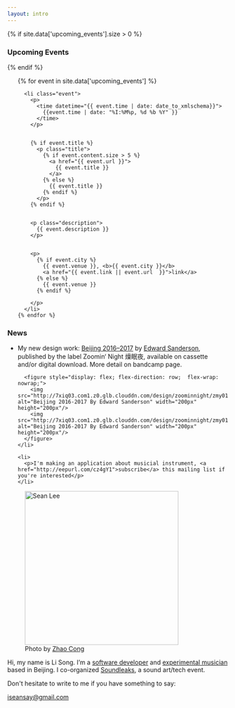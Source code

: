 ```yaml
---
layout: intro
---
```



{% if site.data['upcoming_events'].size > 0 %}

### Upcoming Events

{% endif %}

<section id="events">
  <ol>
    {% for event in site.data['upcoming_events'] %}

      <li class="event">
        <p>
          <time datetime="{{ event.time | date: date_to_xmlschema}}">
            {{event.time | date: "%I:%M%p, %d %b %Y" }}
          </time>
        </p>


        {% if event.title %}
          <p class="title">
            {% if event.content.size > 5 %}
              <a href="{{ event.url }}">
                {{ event.title }}
              </a>
            {% else %}
              {{ event.title }}
            {% endif %}
          </p>
        {% endif %}


        <p class="description">
          {{ event.description }}
        </p>


        <p>
          {% if event.city %}
            {{ event.venue }}, <b>{{ event.city }}</b>
            <a href="{{ event.link || event.url  }}">link</a>
          {% else %}
            {{ event.venue }}
          {% endif %}

        </p>
      </li>
    {% endfor %}
  </ol>
</section>


### News

<section class="news">
  <ul>
    <li>
      <p>
        My new design work: <a href="https://zoominnight.bandcamp.com/album/beijing-2016-2017">Beijing 2016–2017</a> by <a href="http://blog.escdotdot.com/">Edward Sanderson</a>, published by the label Zoomin‘ Night 燥眠夜,
        available on cassette and/or digital download. More detail on <a hred="zoominnight.bandcamp.com/album/beijing-2016-2017">bandcamp page</a>.
      </p>

      <figure style="display: flex; flex-direction: row;  flex-wrap: nowrap;">
        <img src="http://7xiq03.com1.z0.glb.clouddn.com/design/zoominnight/zmy016/ed_design_2.jpg" alt="Beijing 2016-2017 By Edward Sanderson" width="200px" height="200px"/>
        <img src="http://7xiq03.com1.z0.glb.clouddn.com/design/zoominnight/zmy016/ed_design_1.jpg" alt="Beijing 2016-2017 By Edward Sanderson" width="200px" height="200px"/>
      </figure>
    </li>

    <li>
      <p>I'm making an application about musicial instrument, <a href="http://eepurl.com/cz4gY1">subscribe</a> this mailing list if you're interested</p>
    </li>

  </ul>
</section>




<figure class="me">
  <img src="{% asset_path profile_by_zhaocong.jpg %}" alt="Sean Lee" width="350"/>
  <figcaption>
    Photo by <a href="https://site.douban.com/zhaocong/">Zhao Cong</a>
  </figcaption>
</figure>

Hi, my name is Li Song. I’m a [software developer][github] and [experimental musician](http://notimportant.org/event/oschub-20151207/) based in Beijing. I co-organized [Soundleaks](http://www.soundleaks.org), a sound art/tech event.

Don't hesitate to write to me if you have something to say:

<iseansay@gmail.com>


[github]: http://github.com/seansay
[email]: mailto:iseansay@gmail.com

